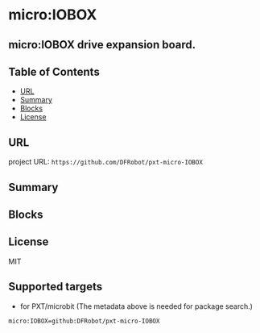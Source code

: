 # micro:IOBOX

micro:IOBOX drive expansion board.
---------------------------------------------------------

## Table of Contents

* [URL](#url)
* [Summary](#summary)
* [Blocks](#blocks)
* [License](#license)

## URL
project URL:  ```https://github.com/DFRobot/pxt-micro-IOBOX```

## Summary

## Blocks

## License

MIT

## Supported targets

* for PXT/microbit
(The metadata above is needed for package search.)
```package
micro:IOBOX=github:DFRobot/pxt-micro-IOBOX
```
